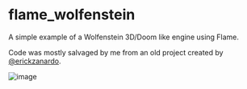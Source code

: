 # flame_wolfenstein

A simple example of a Wolfenstein 3D/Doom like engine using Flame.

Code was mostly salvaged by me from an old project created by [@erickzanardo](https://github.com/erickzanardo).

![image](https://github.com/luanpotter/flame_wolfenstein/assets/882703/0d0834be-088b-4571-9588-e584b7b42fbd)
